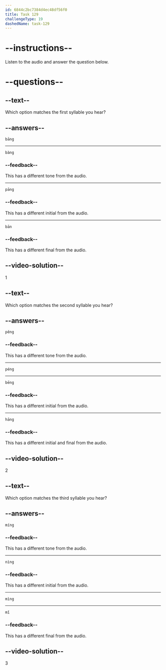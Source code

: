 ```yaml
---
id: 6844c2bc7384d4ec48df56f0
title: Task 129
challengeType: 19
dashedName: task-129
---
```


<!-- (Audio) A: bāng, péng, mìng -->

# --instructions--

Listen to the audio and answer the question below.

# --questions--

## --text--

Which option matches the first syllable you hear?

## --answers--

`bāng`

---

`bàng`

### --feedback--

This has a different tone from the audio.

---

`pāng`

### --feedback--

This has a different initial from the audio.

---

`bān`

### --feedback--

This has a different final from the audio.

## --video-solution--

1

## --text--

Which option matches the second syllable you hear?

## --answers--

`pěng`

### --feedback--

This has a different tone from the audio.

---

`péng`

---

`bēng`

### --feedback--

This has a different initial from the audio.

---

`hāng`

### --feedback--

This has a different initial and final from the audio.

## --video-solution--

2

## --text--

Which option matches the third syllable you hear?

## --answers--

`míng`

### --feedback--

This has a different tone from the audio.

---

`nìng`

### --feedback--

This has a different initial from the audio.

---

`mìng`

---

`mǐ`

### --feedback--

This has a different final from the audio.

## --video-solution--

3
